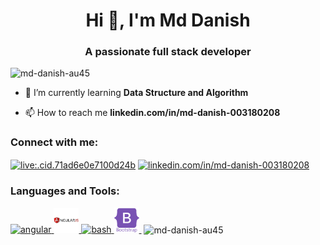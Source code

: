 <h1 align="center">Hi 👋, I'm Md Danish</h1>
<h3 align="center">A passionate full stack developer</h3>

<p align="left"> <img src="https://komarev.com/ghpvc/?username=md-danish-au45&label=Profile%20views&color=0e75b6&style=flat" alt="md-danish-au45" /> </p>

- 🌱 I’m currently learning **Data Structure and Algorithm**

- 📫 How to reach me **linkedin.com/in/md-danish-003180208**

<h3 align="left">Connect with me:</h3>
<p align="left">
<a href="https://twitter.com/live:.cid.71ad6e0e7100d24b" target="blank"><img align="center" src="https://raw.githubusercontent.com/rahuldkjain/github-profile-readme-generator/master/src/images/icons/Social/twitter.svg" alt="live:.cid.71ad6e0e7100d24b" height="30" width="40" /></a>
<a href="https://linkedin.com/in/linkedin.com/in/md-danish-003180208" target="blank"><img align="center" src="https://raw.githubusercontent.com/rahuldkjain/github-profile-readme-generator/master/src/images/icons/Social/linked-in-alt.svg" alt="linkedin.com/in/md-danish-003180208" height="30" width="40" /></a>
</p>

<h3 align="left">Languages and Tools:</h3>
<p align="left"> <a href="https://angular.io" target="_blank" rel="noreferrer"> <img src="https://angular.io/assets/images/logos/angular/angular.svg" alt="angular" width="40" height="40"/> </a> <a href="https://angular.io" target="_blank" rel="noreferrer"> <img src="https://raw.githubusercontent.com/devicons/devicon/master/icons/angularjs/angularjs-original-wordmark.svg" alt="angularjs" width="40" height="40"/> </a> <a href="https://www.gnu.org/software/bash/" target="_blank" rel="noreferrer"> <img src="https://www.vectorlogo.zone/logos/gnu_bash/gnu_bash-icon.svg" alt="bash" width="40" height="40"/> </a> <a href="https://getbootstrap.com" target="_blank" rel="noreferrer"> <img src="https://raw.githubusercontent.com/devicons/devicon/master/icons/bootstrap/bootstrap-plain-wordmark.svg" alt="bootstrap" width="40" height="40"/> </a> <a ]

<p>&nbsp;<img align="center" src="https://github-readme-stats.vercel.app/api?username=md-danish-au45&show_icons=true&locale=en" alt="md-danish-au45" /></p>
